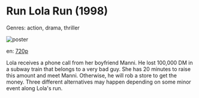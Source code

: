 # Run Lola Run (1998)

Genres: action, drama, thriller

![poster](http://image.tmdb.org/t/p/w500/eYloBkKtZ8aPpJ2Mv8KRMiOf3IV.jpg)

en:
  [720p](magnet:?xt=urn:btih:0708EA5AFB9DAE7E560E12317489A7EA414A3342&tr=udp://glotorrents.pw:6969/announce&tr=udp://tracker.opentrackr.org:1337/announce&tr=udp://torrent.gresille.org:80/announce&tr=udp://tracker.openbittorrent.com:80&tr=udp://tracker.coppersurfer.tk:6969&tr=udp://tracker.leechers-paradise.org:6969&tr=udp://p4p.arenabg.ch:1337&tr=udp://tracker.internetwarriors.net:1337)
  


Lola receives a phone call from her boyfriend Manni. He lost 100,000 DM in a subway train that belongs to a very bad guy. She has 20 minutes to raise this amount and meet Manni. Otherwise, he will rob a store to get the money. Three different alternatives may happen depending on some minor event along Lola's run.